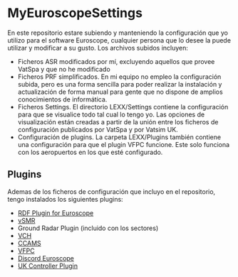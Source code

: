 # MyEuroscopeSettings
En este repositorio estare subiendo y manteniendo la configuración que yo utilizo para el software Euroscope, cualquier persona que lo desee la puede utilizar y modificar a su gusto. Los archivos subidos incluyen:
- Ficheros ASR modificados por mí, excluyendo aquellos que provee VatSpa y que no he modificado
- Ficheros PRF simplificados. En mi equipo no empleo la configuración subida, pero es una forma sencilla para poder realizar la instalación y actualización de forma manual para gente que no dispone de amplios conocimientos de informática.
- Ficheros Settings. El directorio LEXX/Settings contiene la configuración para que se visualice todo tal cual lo tengo yo. Las opciones de visualización están creadas a partir de la unión entre los ficheros de configuración publicados por VatSpa y por Vatsim UK.
- Configuración de plugins. La carpeta LEXX/Plugins también contiene una configuración para que el plugin VFPC funcione. Este solo funciona con los aeropuertos en los que esté configurado.


## Plugins
Ademas de los ficheros de configuración que incluyo en el repositorio, tengo instalados los siguientes plugins:
- [RDF Plugin for Euroscope](https://github.com/chembergj/RDF)
- [vSMR](https://github.com/pierr3/vSMR)
- Ground Radar Plugin (incluido con los sectores)
- [VCH](https://github.com/DrFreas/VCH)
- [CCAMS](https://github.com/kusterjs/CCAMS)
- [VFPC](https://github.com/hpeter2/VFPC)
- [Discord Euroscope](https://github.com/Kirollos/DiscordEuroscope)
- [UK Controller Plugin](https://community.vatsim.uk/files/downloads/file/215-uk-controller-plugin/)